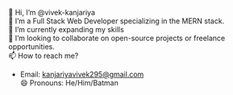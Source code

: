 👋 Hi, I’m @vivek-kanjariya  
👀 I’m a Full Stack Web Developer specializing in the MERN stack.  
🌱 I’m currently expanding my skills  
💞️ I’m looking to collaborate on open-source projects or freelance opportunities.  
📫 How to reach me?  
- Email: kanjariyavivek295@gmail.com  
😄 Pronouns: He/Him/Batman


<!---
vivek-kanjariya/vivek-kanjariya is a ✨ special ✨ repository because its `README.md` (this file) appears on your GitHub profile.
You can click the Preview link to take a look at your changes.
--->
